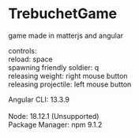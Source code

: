# TrebuchetGame
game made in matterjs and angular

controls:<br>
reload: space<br>
spawning friendly soldier: q<br>
releasing weight: right mouse button<br>
releasing projectile: left mouse button<br>

Angular CLI: 13.3.9      <br>  
Node: 18.12.1 (Unsupported)<br>
Package Manager: npm 9.1.2 <br>

